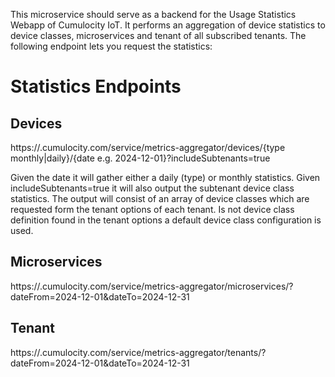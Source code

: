 This microservice should serve as a backend for the Usage Statistics Webapp of Cumulocity IoT.
It performs an aggregation of device statistics to device classes, microservices and tenant of all subscribed tenants. The following endpoint lets you request the statistics:

# Statistics Endpoints

## Devices
https://<deployed tenant>.cumulocity.com/service/metrics-aggregator/devices/{type monthly|daily}/{date e.g. 2024-12-01}?includeSubtenants=true

Given the date it will gather either a daily (type) or monthly statistics. Given includeSubtenants=true it will also output the subtenant device class statistics. The output will consist of an array of device classes which are requested form the tenant options of each tenant. Is not device class definition found in the tenant options a default device class configuration is used.

## Microservices
https://<deployed tenant>.cumulocity.com/service/metrics-aggregator/microservices/?dateFrom=2024-12-01&dateTo=2024-12-31

## Tenant
https://<deployed tenant>.cumulocity.com/service/metrics-aggregator/tenants/?dateFrom=2024-12-01&dateTo=2024-12-31
